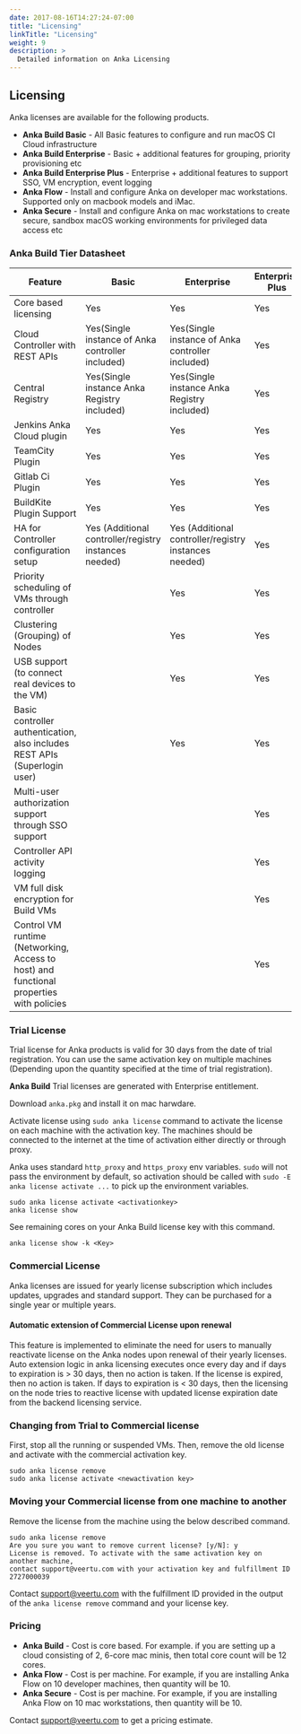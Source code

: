 ```yaml
---
date: 2017-08-16T14:27:24-07:00
title: "Licensing"
linkTitle: "Licensing"
weight: 9
description: >
  Detailed information on Anka Licensing
---
```




## Licensing
Anka licenses are available for the following products.  

+ **Anka Build Basic** - All Basic features to configure and run macOS CI Cloud infrastructure
+ **Anka Build Enterprise** - Basic + additional features for grouping, priority provisioning etc
+ **Anka Build Enterprise Plus** - Enterprise + additional features to support SSO, VM encryption, event logging
+ **Anka Flow** - Install and configure Anka on developer mac workstations. Supported only on macbook models and iMac.
+ **Anka Secure** - Install and configure Anka on mac workstations to create secure, sandbox macOS working environments for privileged data access etc

### Anka Build Tier Datasheet

**Feature** | **Basic** | **Enterprise** | **Enterprise Plus**
--- | --- | --- |  ---
Core based licensing | Yes | Yes | Yes
Cloud Controller with REST APIs | Yes(Single instance of Anka controller included) | Yes(Single instance of Anka controller included) | Yes
Central Registry | Yes(Single instance Anka Registry included) | Yes(Single instance Anka Registry included) | Yes
Jenkins Anka Cloud plugin | Yes | Yes | Yes
TeamCity Plugin | Yes | Yes | Yes
Gitlab Ci Plugin | Yes | Yes | Yes
BuildKite Plugin Support | Yes | Yes | Yes
HA for Controller configuration setup | Yes (Additional controller/registry instances needed) | Yes (Additional controller/registry instances needed) | Yes
Priority scheduling of VMs through controller |    | Yes | Yes
Clustering (Grouping) of Nodes |    | Yes | Yes 
USB support (to connect real devices to the VM) |    | Yes | Yes
Basic controller authentication, also includes REST APIs (Superlogin user) |    | Yes | Yes
Multi-user authorization support through SSO support |    |    | Yes
Controller API activity logging |    |    | Yes
VM full disk encryption for Build VMs |    |    | Yes
Control VM runtime (Networking, Access to host) and functional properties with policies |    |    | Yes 



### Trial License
Trial license for Anka products is valid for 30 days from the date of trial registration. You can use the same activation key on multiple machines (Depending upon the quantity specified at the time of trial registration).  

**Anka Build** Trial licenses are generated with Enterprise entitlement.

Download `anka.pkg` and install it on mac harwdare.

Activate license using `sudo anka license` command to activate the license on each machine with the activation key. The machines should be connected to the internet at the time of activation either directly or through proxy.  

Anka uses standard `http_proxy` and `https_proxy` env variables. `sudo` will not pass the environment by default, so activation should be called with `sudo -E anka license activate ...` to pick up the environment variables.
```
sudo anka license activate <activationkey>
anka license show
```

See remaining cores on your Anka Build license key with this command.

`anka license show -k <Key>`

### Commercial License
Anka licenses are issued for yearly license subscription which includes updates, upgrades and standard support. They can be purchased for a single year or multiple years. 

#### Automatic extension of Commercial License upon renewal
This feature is implemented to eliminate the need for users to manually reactivate license on the Anka nodes upon renewal of their yearly licenses.
Auto extension logic in anka licensing executes once every day and if days to expiration is > 30 days, then no action is taken. If the license is expired, then no action is taken. If days to expiration is < 30 days, then the licensing on the node tries to reactive license with updated license expiration date from the backend licensing service.

### Changing from Trial to Commercial license
First, stop all the running or suspended VMs. Then, remove the old license and activate with the commercial activation key.

```
sudo anka license remove
sudo anka license activate <newactivation key>
```
### Moving your Commercial license from one machine to another
Remove the license from the machine using the below described command.

```
sudo anka license remove
Are you sure you want to remove current license? [y/N]: y
License is removed. To activate with the same activation key on another machine,
contact support@veertu.com with your activation key and fulfillment ID 2727000039

```
Contact [support@veertu.com](mailto:support@veertu.com) with the fulfillment ID provided in the output of the `anka license remove` command and your license key.

### Pricing

+ **Anka Build** - Cost is core based. For example. if you are setting up a cloud consisting of 2, 6-core mac minis, then total core count will be 12 cores.
+ **Anka Flow** - Cost is per machine. For example, if you are installing Anka Flow on 10 developer machines, then quantity will be 10.
+ **Anka Secure** - Cost is per machine. For example, if you are installing Anka Flow on 10 mac workstations, then quantity will be 10.

Contact [support@veertu.com](mailto:support@veertu.com) to get a pricing estimate.  




